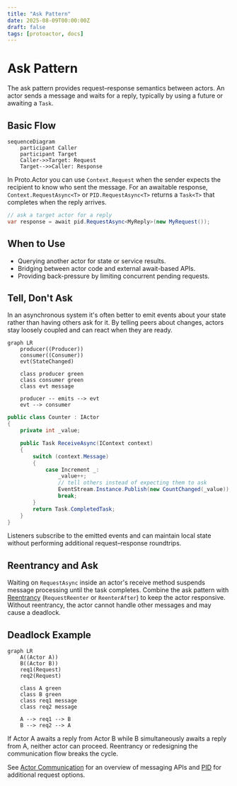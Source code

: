 ```yaml
---
title: "Ask Pattern"
date: 2025-08-09T00:00:00Z
draft: false
tags: [protoactor, docs]
---
```

# Ask Pattern

The ask pattern provides request–response semantics between actors. An actor sends a message and waits for a reply, typically by using a future or awaiting a `Task`.

## Basic Flow
```mermaid
sequenceDiagram
    participant Caller
    participant Target
    Caller->>Target: Request
    Target-->>Caller: Response
```

In Proto.Actor you can use `Context.Request` when the sender expects the recipient to know who sent the message. For an awaitable response, `Context.RequestAsync<T>` or `PID.RequestAsync<T>` returns a `Task<T>` that completes when the reply arrives.

```csharp
// ask a target actor for a reply
var response = await pid.RequestAsync<MyReply>(new MyRequest());
```

## When to Use
- Querying another actor for state or service results.
- Bridging between actor code and external await-based APIs.
- Providing back-pressure by limiting concurrent pending requests.

## Tell, Don't Ask
In an asynchronous system it's often better to emit events about your state
rather than having others ask for it. By telling peers about changes, actors
stay loosely coupled and can react when they are ready.

```mermaid
graph LR
    producer((Producer))
    consumer((Consumer))
    evt(StateChanged)

    class producer green
    class consumer green
    class evt message

    producer -- emits --> evt
    evt --> consumer

```

```csharp
public class Counter : IActor
{
    private int _value;

    public Task ReceiveAsync(IContext context)
    {
        switch (context.Message)
        {
            case Increment _:
                _value++;
                // tell others instead of expecting them to ask
                EventStream.Instance.Publish(new CountChanged(_value));
                break;
        }
        return Task.CompletedTask;
    }
}
```

Listeners subscribe to the emitted events and can maintain local state without
performing additional request–response roundtrips.

## Reentrancy and Ask
Waiting on `RequestAsync` inside an actor's receive method suspends message processing until the task completes. Combine the ask pattern with [Reentrancy](reenter.md) (`RequestReenter` or `ReenterAfter`) to keep the actor responsive. Without reentrancy, the actor cannot handle other messages and may cause a deadlock.

## Deadlock Example
```mermaid
graph LR
    A((Actor A))
    B((Actor B))
    req1(Request)
    req2(Request)

    class A green
    class B green
    class req1 message
    class req2 message

    A --> req1 --> B
    B --> req2 --> A
```
If Actor A awaits a reply from Actor B while B simultaneously awaits a reply from A, neither actor can proceed. Reentrancy or redesigning the communication flow breaks the cycle.

See [Actor Communication](communication.md) for an overview of messaging APIs and [PID](pid.md) for additional request options.
